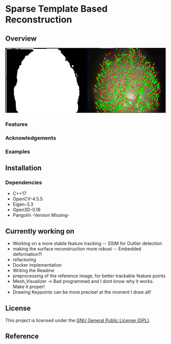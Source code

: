 <h1> Sparse Template Based Reconstruction </h1>

## Overview
![Alternativer Text](./data/image.png)



### Features

### Acknowledgements

### Examples

## Installation
### Dependencies
<ul>
    <li>C++17</li>
    <li>OpenCV-4.5.5</li>
    <li>Eigen-3.3</li>
    <li>Open3D-0.18</li>
    <li>Pangolin -Version Missing-</li>
</ul>

## Currently working on
- Working on a more stable feature tracking
-- SSIM for Outlier detection
- making the surface reconstruction more robust
-- Embedded deformation?! 
- refactoring
- Docker implementation
- Writing the Readme
- preprocessing of the reference image, for better trackable feature points
- Mesh_Visualizer -> Bad programmed and I dont know why it works. Make it proper!
- Drawing Keypoints can be more precise! at the moment I draw all!

## License

This project is licensed under the [GNU General Public License (GPL)](https://www.gnu.org/licenses/gpl-3.0.html).


## Reference